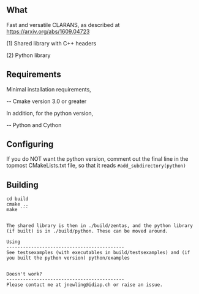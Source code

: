 What
-------------------------------------------
Fast and versatile CLARANS, as described at https://arxiv.org/abs/1609.04723

(1) Shared library with C++ headers

(2) Python library

Requirements
-------------------------------------------
Minimal installation requirements,

-- Cmake version 3.0 or greater


In addition, for the python version,

-- Python and Cython


Configuring
-------------------------------------------
If you do NOT want the python version, comment out the final line in the topmost CMakeLists.txt file, so that it reads
`#add_subdirectory(python)`


Building
-------------------------------------------

``` mkdir build
cd build
cmake ..
make ```


The shared library is then in ./build/zentas, and the python library (if built) is in ./build/python. These can be moved around.

Using
-------------------------------------------
See testsexamples (with executables in build/testsexamples) and (if you built the python version) python/examples 


Doesn't work?
-------------------------------------------
Please contact me at jnewling@idiap.ch or raise an issue.
